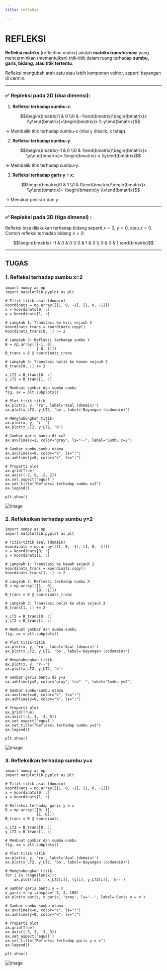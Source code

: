 ```yaml
---
title: refleksi

---
```


# REFLEKSI

**Refleksi matriks** (reflection matrix) adalah **matriks transformasi** yang mencerminkan (memantulkan) titik-titik dalam ruang terhadap **sumbu, garis, bidang, atau titik tertentu**.

Refleksi mengubah arah satu atau lebih komponen vektor, seperti bayangan di cermin.

---

### ✅ **Repleksi pada 2D (dua dimensi)**:

1. **Refleksi terhadap sumbu-x**:

$$\begin{bmatrix}1 & 0 \\0 & -1\end{bmatrix}\begin{bmatrix}x \\y\end{bmatrix}=\begin{bmatrix}x \\-y\end{bmatrix}$$

→ Membalik titik terhadap sumbu-x (nilai y dibalik, x tetap).

2. **Refleksi terhadap sumbu-y**:

$$\begin{bmatrix}-1 & 0 \\0 & 1\end{bmatrix}\begin{bmatrix}x \\y\end{bmatrix}= \begin{bmatrix}-x \\y\end{bmatrix}$$

→ Membalik titik terhadap sumbu-y.

3. **Refleksi terhadap garis y = x**:

$$\begin{bmatrix}0 & 1 \\1 & 0\end{bmatrix}\begin{bmatrix}x \\y\end{bmatrix}= \begin{bmatrix}y \\x\end{bmatrix}$$

→ Menukar posisi x dan y.

---

### ✅ **Repleksi pada 3D (tiga dimensi) :**

Refleksi bisa dilakukan terhadap bidang seperti $x=0$, $y=0$, atau $z=0$. Contoh refleksi terhadap bidang $x=0$:

$$\begin{bmatrix}
-1 & 0 & 0 \\
0 & 1 & 0 \\
0 & 0 & 1
\end{bmatrix}$$

---

## TUGAS

### 1. Refleksi terhadap sumbu x=2

```
import numpy as np
import matplotlib.pyplot as plt

# Titik-titik asal (domain)
koordinats = np.array([[1, 0, -1], [1, 0, -1]])
x = koordinats[0, :]
y = koordinats[1, :]

# Langkah 1: Translasi ke kiri sejauh 2
koordinats_trans = koordinats.copy()
koordinats_trans[0, :] -= 2

# Langkah 2: Refleksi terhadap sumbu Y
B = np.array([[-1, 0],
              [ 0, 1]])
B_trans = B @ koordinats_trans

# Langkah 3: Translasi balik ke kanan sejauh 2
B_trans[0, :] += 2

x_LT2 = B_trans[0, :]
y_LT2 = B_trans[1, :]

# Membuat gambar dan sumbu-sumbu
fig, ax = plt.subplots()

# Plot titik-titik
ax.plot(x, y, 'ro', label='Asal (domain)')
ax.plot(x_LT2, y_LT2, 'bo', label='Bayangan (codomain)')

# Menghubungkan titik-
ax.plot(x, y, 'r--')
ax.plot(x_LT2, y_LT2, 'b')

# Gambar garis bantu di x=2
ax.axvline(x=2, color="gray", ls="--", label='Sumbu x=2')

# Gambar sumbu-sumbu utama
ax.axvline(x=0, color="k", ls=":")
ax.axhline(y=0, color="k", ls=":")

# Properti plot
ax.grid(True)
ax.axis([-3, 5, -2, 2])
ax.set_aspect('equal')
ax.set_title("Refleksi terhadap sumbu x=2")
ax.legend()

plt.show()

```
![image](https://hackmd.io/_uploads/HJKjLSwxlg.png)

### 2. Refleksikan terhadap sumbu y=2
```
import numpy as np
import matplotlib.pyplot as plt

# Titik-titik asal (domain)
koordinats = np.array([[1, 0, -1], [1, 0, -1]])
x = koordinats[0, :]
y = koordinats[1, :]

# Langkah 1: Translasi ke bawah sejauh 2
koordinats_trans = koordinats.copy()
koordinats_trans[1, :] -= 2

# Langkah 2: Refleksi terhadap sumbu X
B = np.array([[1,  0],
              [0, -1]])
B_trans = B @ koordinats_trans

# Langkah 3: Translasi balik ke atas sejauh 2
B_trans[1, :] += 2

x_LT2 = B_trans[0, :]
y_LT2 = B_trans[1, :]

# Membuat gambar dan sumbu-sumbu
fig, ax = plt.subplots()

# Plot titik-titik
ax.plot(x, y, 'ro', label='Asal (domain)')
ax.plot(x_LT2, y_LT2, 'bo', label='Bayangan (codomain)')

# Menghubungkan titik-
ax.plot(x, y, 'r--')
ax.plot(x_LT2, y_LT2, 'b')

# Gambar garis bantu di y=2
ax.axhline(y=2, color="gray", ls="--", label='Sumbu y=2')

# Gambar sumbu-sumbu utama
ax.axvline(x=0, color="k", ls=":")
ax.axhline(y=0, color="k", ls=":")

# Properti plot
ax.grid(True)
ax.axis([-3, 3, -3, 5])
ax.set_aspect('equal')
ax.set_title("Refleksi terhadap sumbu y=2")
ax.legend()

plt.show()

```
![image](https://hackmd.io/_uploads/HyNZjBwxlx.png)


### 3. Refleksikan terhadap sumbu y=x

```
import numpy as np
import matplotlib.pyplot as plt

# Titik-titik asal (domain)
koordinats = np.array([[1, 0, -1], [1, 0, -1]])
x = koordinats[0, :]
y = koordinats[1, :]

# Refleksi terhadap garis y = x
B = np.array([[0, 1],
              [1, 0]])
B_trans = B @ koordinats

x_LT2 = B_trans[0, :]
y_LT2 = B_trans[1, :]

# Membuat gambar dan sumbu-sumbu
fig, ax = plt.subplots()

# Plot titik-titik
ax.plot(x, y, 'ro', label='Asal (domain)')
ax.plot(x_LT2, y_LT2, 'bo', label='Bayangan (codomain)')

# Menghubungkan titik-
for i in range(len(x)):
    ax.plot([x[i], x_LT2[i]], [y[i], y_LT2[i]], 'k--')

# Gambar garis bantu y = x
x_garis = np.linspace(-3, 3, 100)
ax.plot(x_garis, x_garis, 'gray', ls='--', label='Garis y = x')

# Gambar sumbu-sumbu utama
ax.axvline(x=0, color="k", ls=":")
ax.axhline(y=0, color="k", ls=":")

# Properti plot
ax.grid(True)
ax.axis([-3, 3, -3, 3])
ax.set_aspect('equal')
ax.set_title("Refleksi terhadap garis y = x")
ax.legend()

plt.show()

```
![image](https://hackmd.io/_uploads/BymfjBwelx.png)
